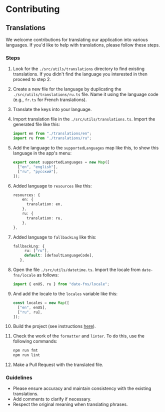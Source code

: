 # Contributing

## Translations

We welcome contributions for translating our application into various languages. If you'd like to help with translations, please follow these steps.

### Steps

1. Look for the `./src/utils/translations` directory to find existing translations. If you didn't find the language you interested in then proceed to step 2.

2. Create a new file for the language by duplicating the `./src/utils/translations/ru.ts` file. Name it using the language code (e.g., `fr.ts` for French translations).

3. Translate the keys into your language.

4. Import translation file in the `./src/utils/translations.ts`. Import the generated file like this:

   ```ts
   import en from "./translations/en";
   import ru from "./translations/ru";
   ```

5. Add the language to the `supportedLanguages` map like this, to show this language in the app's menu:

   ```ts
   export const supportedLanguages = new Map([
     ["en", "english"],
     ["ru", "русский"],
   ]);
   ```

6. Added language to `resources` like this:

   ```ts
   resources: {
       en: {
         translation: en,
       },
       ru: {
         translation: ru,
       },
   },
   ```

7. Added language to `fallbackLng` like this:

   ```ts
   fallbackLng: {
        ru: ["ru"],
        default: [defaultLanguageCode],
      },
   ```

8. Open the file `./src/utils/datetime.ts`. Import the locale from `date-fns/locale` as follows:

    ```ts
    import { enUS, ru } from "date-fns/locale";
    ```

9. And add the locale to the `locales` variable like this:

   ```ts
   const locales = new Map([
     ["en", enUS],
     ["ru", ru],
   ]);
   ```

10. Build the project (see instructions [here](https://github.com/IraSoro/peri/blob/master/BUILDING.md)).

11. Check the work of the `formatter` and `linter`. To do this, use the following commands:

    ```bash
    npm run fmt
    npm run lint
    ```

12. Make a Pull Request with the translated file.

### Guidelines

- Please ensure accuracy and maintain consistency with the existing translations.
- Add comments to clarify if necessary.
- Respect the original meaning when translating phrases.
